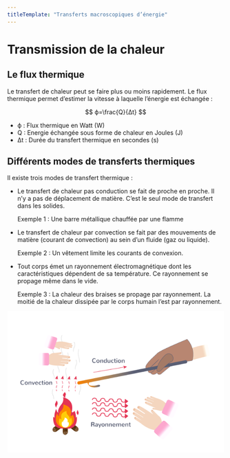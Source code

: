```yaml
---
titleTemplate: "Transferts macroscopiques d’énergie"
---
```


# Transmission de la chaleur

## Le flux thermique

Le transfert de chaleur peut se faire plus ou moins rapidement. Le flux thermique permet d’estimer la vitesse à laquelle l’énergie est échangée :

$$
ϕ=\frac{Q}{Δt}
$$

- ϕ : Flux thermique en Watt (W)
- Q : Energie échangée sous forme de chaleur en Joules (J)
- Δt : Durée du transfert thermique en secondes (s)

## Différents modes de transferts thermiques

Il existe trois modes de transfert thermique :

- Le transfert de chaleur pas conduction se fait de proche en proche. Il n’y a pas de déplacement de matière. C’est le seul mode de transfert dans les solides.

    Exemple 1 : Une barre métallique chauffée par une flamme
- Le transfert de chaleur par convection se fait par des mouvements de matière (courant de convection) au sein d’un fluide (gaz ou liquide).

    Exemple 2 : Un vêtement limite les courants de convexion.
- Tout corps émet un rayonnement électromagnétique dont les caractéristiques dépendent de sa température. Ce rayonnement se propage même dans le vide.

    Exemple 3 : La chaleur des braises se propage par rayonnement. La moitié de la chaleur dissipée par le corps humain l’est par rayonnement.

![Modes de transfert thermique](/images/cours/mode-transfert-thermique.png "Modes de transfert thermique")
